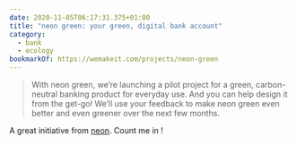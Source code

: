 ```yaml
---
date: 2020-11-05T06:17:31.375+01:00
title: "neon green: your green, digital bank account"
category:
  - bank
  - ecology
bookmarkOf: https://wemakeit.com/projects/neon-green
---
```

> With neon green, we’re launching a pilot project for a green, carbon-neutral banking product for everyday use. And you can help design it from the get-go! We’ll use your feedback to make neon green even better and even greener over the next few months.

A great initiative from [neon](https://www.neon-free.ch/). Count me in !
